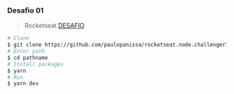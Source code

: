 ### Desafio 01
> Rocketseat [DESAFIO](https://github.com/Rocketseat/bootcamp-gostack-desafio-01/blob/master/README.md#desafio-01-conceitos-do-nodejs)

```sh
# Clone
$ git clone https://github.com/paulopanissa/rocketseat.node.challenger1.git pathname
# Enter path
$ cd pathname
# Install packages
$ yarn
# Run
$ yarn dev
```
